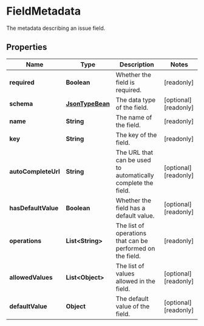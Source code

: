 

# FieldMetadata

The metadata describing an issue field.
## Properties

Name | Type | Description | Notes
------------ | ------------- | ------------- | -------------
**required** | **Boolean** | Whether the field is required. |  [readonly]
**schema** | [**JsonTypeBean**](JsonTypeBean.md) | The data type of the field. |  [optional] [readonly]
**name** | **String** | The name of the field. |  [readonly]
**key** | **String** | The key of the field. |  [readonly]
**autoCompleteUrl** | **String** | The URL that can be used to automatically complete the field. |  [optional] [readonly]
**hasDefaultValue** | **Boolean** | Whether the field has a default value. |  [optional] [readonly]
**operations** | **List&lt;String&gt;** | The list of operations that can be performed on the field. |  [readonly]
**allowedValues** | **List&lt;Object&gt;** | The list of values allowed in the field. |  [optional] [readonly]
**defaultValue** | **Object** | The default value of the field. |  [optional] [readonly]



